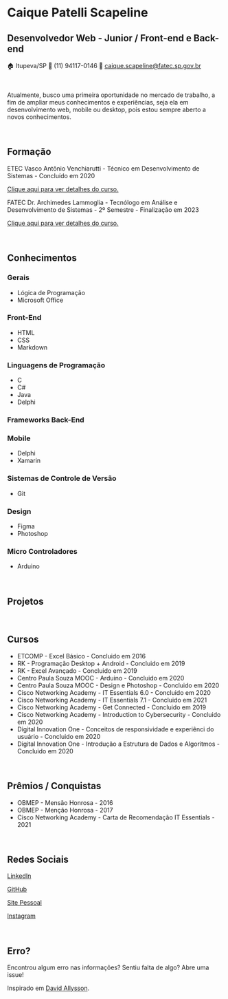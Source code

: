 # __Caique Patelli Scapeline__
## __Desenvolvedor Web - Junior / Front-end e Back-end__

🏠 Itupeva/SP
📱 (11) 94117-0146
📧 caique.scapeline@fatec.sp.gov.br

<br>

Atualmente, busco uma primeira oportunidade no mercado de trabalho, a fim de 
ampliar meus conhecimentos e experiências, seja ela em desenvolvimento web, mobile ou desktop,
pois estou sempre aberto a novos conhecimentos.

<br>

## Formação
ETEC Vasco Antônio Venchiarutti - Técnico em Desenvolvimento de Sistemas - Concluído em 2020
 
[Clique aqui para ver detalhes do curso.](https://etevav.com.br/new1/informatica/)


FATEC Dr. Archimedes Lammoglia - Tecnólogo em Análise e Desenvolvimento de Sistemas - 2º Semestre - Finalização em 2023
 
[Clique aqui para ver detalhes do curso.](http://www.fatecid.com.br/site/index.php/analise-de-sistemas/)

<br>

## Conhecimentos
### Gerais
* Lógica de Programação
* Microsoft Office

### Front-End
* HTML
* CSS
* Markdown

### Linguagens de Programação
* C
* C#
* Java
* Delphi

### Frameworks Back-End

### Mobile
* Delphi
* Xamarin

### Sistemas de Controle de Versão
* Git

### Design
* Figma
* Photoshop

### Micro Controladores
* Arduino

<br>

## Projetos

<br>

## Cursos
* ETCOMP - Excel Básico - Concluido em 2016
* RK - Programação Desktop + Android - Concluido em 2019
* RK - Excel Avançado - Concluido em 2019
* Centro Paula Souza MOOC - Arduino - Concluido em 2020
* Centro Paula Souza MOOC - Design e Photoshop - Concluido em 2020
* Cisco Networking Academy - IT Essentials 6.0 - Concluido em 2020
* Cisco Networking Academy - IT Essentials 7.1 - Concluido em 2021
* Cisco Networking Academy - Get Connected - Concluido em 2019
* Cisco Networking Academy - Introduction to Cybersecurity - Concluido em 2020
* Digital Innovation One - Conceitos de responsividade e experiênci do usuário - Concluido em 2020
* Digital Innovation One - Introdução a Estrutura de Dados e Algoritmos - Concluido em 2020

<br>

## Prêmios / Conquistas
* OBMEP - Mensão Honrosa - 2016
* OBMEP - Menção Honrosa - 2017
* Cisco Networking Academy - Carta de Recomendação IT Essentials - 2021

<br>

## Redes Sociais
[LinkedIn](www.linkedin.com/in/caique-patelli-scapeline)

[GitHub](https://github.com/CaiquePatelliScapeline)

[Site Pessoal]()

[Instagram](https://www.instagram.com/caiquepatelliescapeline/)

<br>

## Erro?
Encontrou algum erro nas informações? Sentiu falta de algo? Abre uma issue!

Inspirado em [David Allysson](https://github.com/davidallysson).
